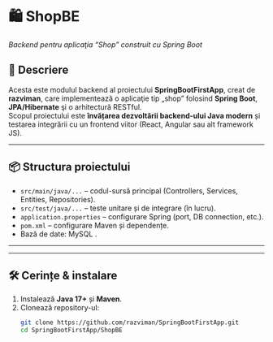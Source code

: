 # 🛍️ ShopBE  
_Backend pentru aplicaţia “Shop” construit cu Spring Boot_

## 🧩 Descriere  
Acesta este modulul backend al proiectului **SpringBootFirstApp**, creat de **razviman**, care implementează o aplicaţie tip „shop” folosind **Spring Boot**, **JPA/Hibernate** şi o arhitectură RESTful.  
Scopul proiectului este **învățarea dezvoltării backend-ului Java modern** și testarea integrării cu un frontend viitor (React, Angular sau alt framework JS).

---

## 📦 Structura proiectului  
- `src/main/java/...` – codul-sursă principal (Controllers, Services, Entities, Repositories).  
- `src/test/java/...` – teste unitare și de integrare (în lucru).  
- `application.properties` – configurare Spring (port, DB connection, etc.).  
- `pom.xml` – configurare Maven și dependențe.  
- Bază de date: MySQL .

---

---

## 🛠️ Cerințe & instalare  
1. Instalează **Java 17+** și **Maven**.  
2. Clonează repository-ul:  
   ```bash
   git clone https://github.com/razviman/SpringBootFirstApp.git
   cd SpringBootFirstApp/ShopBE
